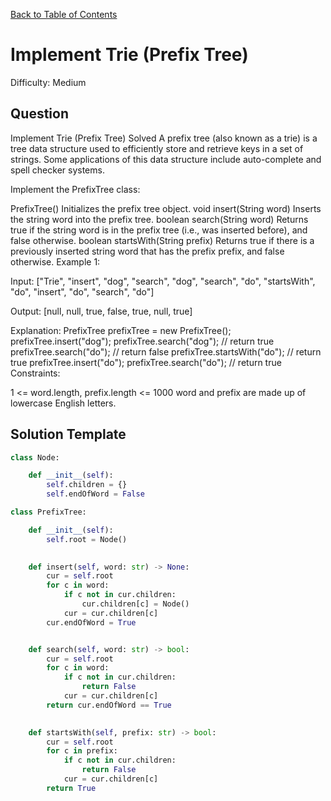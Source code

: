 [Back to Table of Contents](../README.md)

# Implement Trie (Prefix Tree)
Difficulty: Medium

## Question
Implement Trie (Prefix Tree)
Solved 
A prefix tree (also known as a trie) is a tree data structure used to efficiently store and retrieve keys in a set of strings. Some applications of this data structure include auto-complete and spell checker systems.

Implement the PrefixTree class:

PrefixTree() Initializes the prefix tree object.
void insert(String word) Inserts the string word into the prefix tree.
boolean search(String word) Returns true if the string word is in the prefix tree (i.e., was inserted before), and false otherwise.
boolean startsWith(String prefix) Returns true if there is a previously inserted string word that has the prefix prefix, and false otherwise.
Example 1:

Input: 
["Trie", "insert", "dog", "search", "dog", "search", "do", "startsWith", "do", "insert", "do", "search", "do"]

Output:
[null, null, true, false, true, null, true]

Explanation:
PrefixTree prefixTree = new PrefixTree();
prefixTree.insert("dog");
prefixTree.search("dog");    // return true
prefixTree.search("do");     // return false
prefixTree.startsWith("do"); // return true
prefixTree.insert("do");
prefixTree.search("do");     // return true
Constraints:

1 <= word.length, prefix.length <= 1000
word and prefix are made up of lowercase English letters.

## Solution Template
```python
class Node:

    def __init__(self):
        self.children = {}
        self.endOfWord = False

class PrefixTree:

    def __init__(self):
        self.root = Node()
        

    def insert(self, word: str) -> None:
        cur = self.root
        for c in word:
            if c not in cur.children:
                cur.children[c] = Node()
            cur = cur.children[c]
        cur.endOfWord = True


    def search(self, word: str) -> bool:
        cur = self.root
        for c in word:
            if c not in cur.children:
                return False
            cur = cur.children[c]
        return cur.endOfWord == True
        

    def startsWith(self, prefix: str) -> bool:
        cur = self.root
        for c in prefix:
            if c not in cur.children:
                return False
            cur = cur.children[c]
        return True
        
        
```
